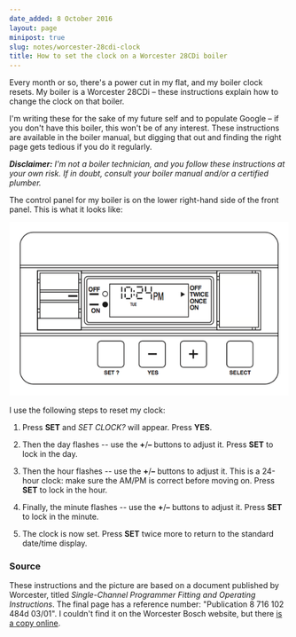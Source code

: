 ```yaml
---
date_added: 8 October 2016
layout: page
minipost: true
slug: notes/worcester-28cdi-clock
title: How to set the clock on a Worcester 28CDi boiler
---
```


Every month or so, there's a power cut in my flat, and my boiler clock resets.
My boiler is a Worcester 28CDi &ndash; these instructions explain how to change the clock on that boiler.

I'm writing these for the sake of my future self and to populate Google &ndash; if you don't have this boiler, this won't be of any interest.
These instructions are available in the boiler manual, but digging that out and finding the right page gets tedious if you do it regularly.

<!-- summary -->

_**Disclaimer:** I'm not a boiler technician, and you follow these instructions at your own risk.
If in doubt, consult your boiler manual and/or a certified plumber._

The control panel for my boiler is on the lower right-hand side of the front panel.
This is what it looks like:

![Control panel for a Worcester 28CDi boiler](/images/notes/boiler-panel.png)

I use the following steps to reset my clock:

1.  Press **SET** and *SET CLOCK?* will appear.  Press **YES**.

2.  Then the day flashes -- use the **+**/**&ndash;** buttons to adjust it.
    Press **SET** to lock in the day.

3.  Then the hour flashes -- use the **+**/**&ndash;** buttons to adjust it.
    This is a 24-hour clock: make sure the AM/PM is correct before moving on.
    Press **SET** to lock in the hour.

4.  Finally, the minute flashes -- use the **+**/**&ndash;** buttons to adjust it.
    Press **SET** to lock in the minute.

5.  The clock is now set.
    Press **SET** twice more to return to the standard date/time display.

### Source

These instructions and the picture are based on a document published by Worcester, titled *Single-Channel Programmer Fitting and Operating Instructions*.
The final page has a reference number: "Publication 8 716 102 484d 03/01".
I couldn't find it on the Worcester Bosch website, but there [is a copy online](http://www.gotogasdocs.co.uk/f/m/Worcester/Other%20Equipment%20&%20Information/single-channel-programmer.pdf).